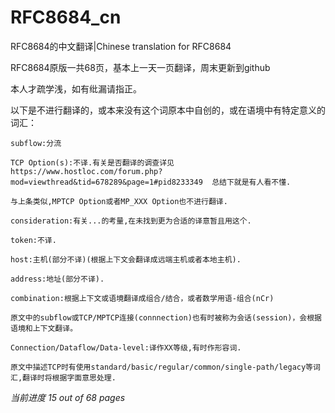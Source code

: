 # RFC8684_cn
RFC8684的中文翻译|Chinese translation for RFC8684

RFC8684原版一共68页，基本上一天一页翻译，周末更新到github

本人才疏学浅，如有纰漏请指正。

以下是不进行翻译的，或本来没有这个词原本中自创的，或在语境中有特定意义的词汇：

    subflow:分流

    TCP Option(s):不译.有关是否翻译的调查详见https://www.hostloc.com/forum.php?mod=viewthread&tid=678289&page=1#pid8233349  总结下就是有人看不懂.

    与上条类似,MPTCP Option或者MP_XXX Option也不进行翻译.
    
    consideration:有关...的考量,在未找到更为合适的译意暂且用这个.
    
    token:不译.
    
    host:主机(部分不译)(根据上下文会翻译成远端主机或者本地主机).
    
    address:地址(部分不译).
    
    combination:根据上下文或语境翻译成组合/结合，或者数学用语-组合(nCr)
    
    原文中的subflow或TCP/MPTCP连接(connnection)也有时被称为会话(session)，会根据语境和上下文翻译。
    
    Connection/Dataflow/Data-level:译作XX等级,有时作形容词.

    原文中描述TCP时有使用standard/basic/regular/common/single-path/legacy等词汇,翻译时将根据字面意思处理.

*当前进度 15 out of 68 pages*
